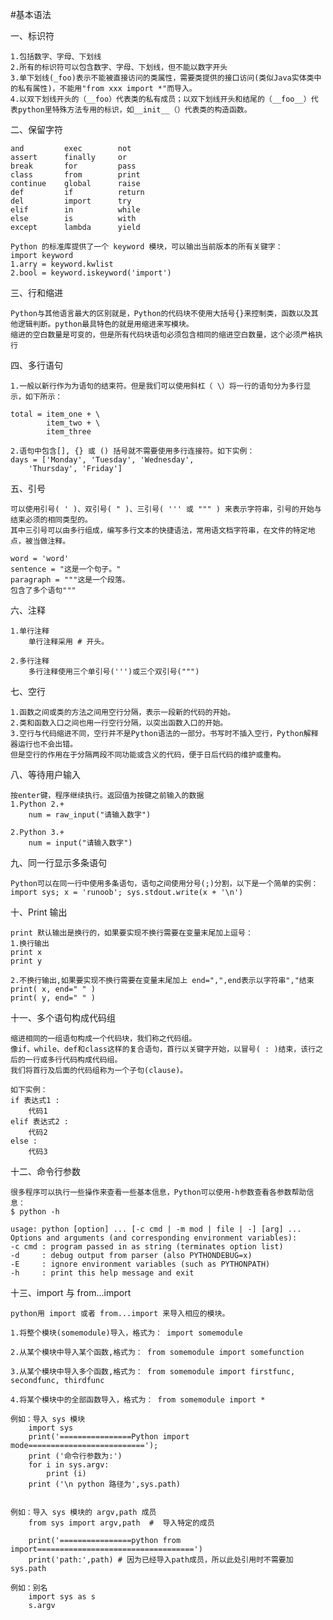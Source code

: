#基本语法

一、标识符
	
	1.包括数字、字母、下划线
	2.所有的标识符可以包含数字、字母、下划线，但不能以数字开头
	3.单下划线(_foo)表示不能被直接访问的类属性，需要类提供的接口访问(类似Java实体类中的私有属性)，不能用"from xxx import *"而导入。
	4.以双下划线开头的（__foo）代表类的私有成员；以双下划线开头和结尾的（__foo__）代表python里特殊方法专用的标识，如__init__（）代表类的构造函数。

二、保留字符

	and			exec		not
	assert		finally		or
	break		for			pass
	class		from		print
	continue	global		raise
	def			if			return
	del			import		try
	elif		in			while
	else		is			with
	except		lambda		yield
	
	Python 的标准库提供了一个 keyword 模块，可以输出当前版本的所有关键字：
	import keyword
	1.arry = keyword.kwlist
	2.bool = keyword.iskeyword('import')
	
三、行和缩进

	Python与其他语言最大的区别就是，Python的代码块不使用大括号{}来控制类，函数以及其他逻辑判断。python最具特色的就是用缩进来写模块。
	缩进的空白数量是可变的，但是所有代码块语句必须包含相同的缩进空白数量，这个必须严格执行


四、多行语句
	
	1.一般以新行作为为语句的结束符。但是我们可以使用斜杠（ \）将一行的语句分为多行显示，如下所示：
	
	total = item_one + \
	        item_two + \
	        item_three

	2.语句中包含[], {} 或 () 括号就不需要使用多行连接符。如下实例：
	days = ['Monday', 'Tuesday', 'Wednesday',
        'Thursday', 'Friday']	
        
五、引号

	可以使用引号( ' )、双引号( " )、三引号( ''' 或 """ ) 来表示字符串，引号的开始与结束必须的相同类型的。
	其中三引号可以由多行组成，编写多行文本的快捷语法，常用语文档字符串，在文件的特定地点，被当做注释。
	
	word = 'word'
	sentence = "这是一个句子。"
	paragraph = """这是一个段落。
	包含了多个语句"""        
	        

六、注释

	1.单行注释
		单行注释采用 # 开头。
	
	2.多行注释
		多行注释使用三个单引号(''')或三个双引号(""")
		
七、空行

	1.函数之间或类的方法之间用空行分隔，表示一段新的代码的开始。
	2.类和函数入口之间也用一行空行分隔，以突出函数入口的开始。
	3.空行与代码缩进不同，空行并不是Python语法的一部分。书写时不插入空行，Python解释器运行也不会出错。
	但是空行的作用在于分隔两段不同功能或含义的代码，便于日后代码的维护或重构。

八、等待用户输入
	
	按enter键，程序继续执行。返回值为按键之前输入的数据
	1.Python 2.+
		num = raw_input("请输入数字")
	
	2.Python 3.+
		num = input("请输入数字")
		
九、同一行显示多条语句
	
	Python可以在同一行中使用多条语句，语句之间使用分号(;)分割，以下是一个简单的实例：
	import sys; x = 'runoob'; sys.stdout.write(x + '\n')

十、Print 输出

	print 默认输出是换行的，如果要实现不换行需要在变量末尾加上逗号：
	1.换行输出
	print x
	print y
	
	2.不换行输出,如果要实现不换行需要在变量末尾加上 end=",",end表示以字符串","结束
	print( x, end=" " )
	print( y, end=" " )
	
十一、多个语句构成代码组
	
	缩进相同的一组语句构成一个代码块，我们称之代码组。
	像if、while、def和class这样的复合语句，首行以关键字开始，以冒号( : )结束，该行之后的一行或多行代码构成代码组。
	我们将首行及后面的代码组称为一个子句(clause)。

	如下实例：
	if 表达式1 : 
		代码1 
	elif 表达式2 :  
		代码2  
	else :  
		代码3 
		
十二、命令行参数

	很多程序可以执行一些操作来查看一些基本信息，Python可以使用-h参数查看各参数帮助信息：
	$ python -h 
	
	usage: python [option] ... [-c cmd | -m mod | file | -] [arg] ... 
	Options and arguments (and corresponding environment variables): 
	-c cmd : program passed in as string (terminates option list) 
	-d     : debug output from parser (also PYTHONDEBUG=x) 
	-E     : ignore environment variables (such as PYTHONPATH) 
	-h     : print this help message and exit 


十三、import 与 from...import

	python用 import 或者 from...import 来导入相应的模块。

	1.将整个模块(somemodule)导入，格式为： import somemodule
	
	2.从某个模块中导入某个函数,格式为： from somemodule import somefunction
	
	3.从某个模块中导入多个函数,格式为： from somemodule import firstfunc, secondfunc, thirdfunc
	
	4.将某个模块中的全部函数导入，格式为： from somemodule import *
	
	例如：导入 sys 模块
		import sys
		print('================Python import mode==========================');
		print ('命令行参数为:')
		for i in sys.argv:
		    print (i)
		print ('\n python 路径为',sys.path)
	
	
	例如：导入 sys 模块的 argv,path 成员
		from sys import argv,path  #  导入特定的成员
		 
		print('================python from import===================================')
		print('path:',path) # 因为已经导入path成员，所以此处引用时不需要加sys.path

	例如：别名
		import sys as s
		s.argv
		








































